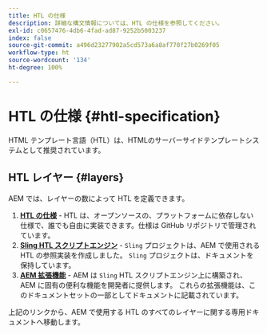 ```yaml
---
title: HTL の仕様
description: 詳細な構文情報については、HTL の仕様を参照してください。
exl-id: c0657476-4db6-4fad-ad87-9252b5003237
index: false
source-git-commit: a496d23277902a5cd573a6a8af770f27b0269f05
workflow-type: ht
source-wordcount: '134'
ht-degree: 100%

---
```



# HTL の仕様 {#htl-specification}

HTML テンプレート言語（HTL）は、HTMLのサーバーサイドテンプレートシステムとして推奨されています。

## HTL レイヤー {#layers}

AEM では、レイヤーの数によって HTL を定義できます。

1. **[HTL の仕様](https://github.com/adobe/htl-spec)** - HTL は、オープンソースの、プラットフォームに依存しない仕様で、誰でも自由に実装できます。仕様は GitHub リポジトリで管理されています。
1. **[Sling HTL スクリプトエンジン](https://sling.apache.org/documentation/bundles/scripting/scripting-htl.html)** - `Sling` プロジェクトは、AEM で使用される HTL の参照実装を作成しました。 `Sling` プロジェクトは、ドキュメントを保持しています。
1. **[AEM 拡張機能](aem-extensions.md)** - AEM は `Sling` HTL スクリプトエンジン上に構築され、AEM に固有の便利な機能を開発者に提供します。 これらの拡張機能は、このドキュメントセットの一部としてドキュメントに記載されています。

上記のリンクから、AEM で使用する HTL のすべてのレイヤーに関する専用ドキュメントへ移動します。
